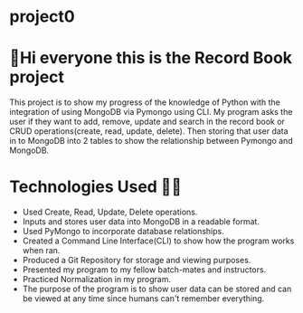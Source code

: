 # project0
# 👋Hi everyone this is the Record Book project
 This project is to show my progress of the knowledge of Python with the integration of using MongoDB via Pymongo using CLI. My program asks the user if they want to add, remove, update and search in the record book or CRUD operations(create, read, update, delete). Then storing that user data in to MongoDB into 2 tables to show the relationship between Pymongo and MongoDB.

# Technologies Used 👨‍💻
- Used Create, Read, Update, Delete operations. 
- Inputs and stores user data into MongoDB in a readable format.
- Used PyMongo to incorporate database relationships.
- Created a Command Line Interface(CLI) to show how the program works when ran.
- Produced a Git Repository for storage and viewing purposes.
- Presented my program to my fellow batch-mates and instructors.
- Practiced Normalization in my program.
- The purpose of the program is to show user data can be stored and can be viewed at any time since humans can't remember everything.

